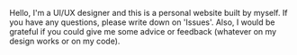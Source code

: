 Hello, I'm a UI/UX designer and this is a personal website built by myself. If you have any questions, please write down on 'Issues'. Also, I would be grateful if you could give me some advice or feedback (whatever on my design works or on my code).
